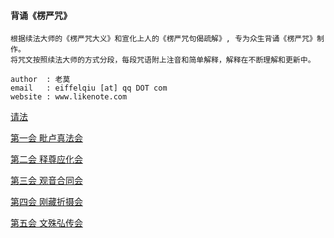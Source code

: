 #### 背诵《楞严咒》

```
根据续法大师的《楞严咒大义》和宣化上人的《楞严咒句偈疏解》, 专为众生背诵《楞严咒》制作。
将咒文按照续法大师的方式分段，每段咒语附上注音和简单解释，解释在不断理解和更新中。
```

```
author  : 老莫
email   : eiffelqiu [at] qq DOT com
website : www.likenote.com
```


[请法](preface.md "请法")

[第一会  毗卢真法会](https://github.com/eiffelqiu/ShurangamaMantra/blob/master/chapter1.md "第一会  毗卢真法会")

[第二会 释尊应化会](https://github.com/eiffelqiu/ShurangamaMantra/blob/master/chapter2.md "第二会 释尊应化会")

[第三会  观音合同会](https://github.com/eiffelqiu/ShurangamaMantra/blob/master/chapter3.md "第三会  观音合同会")

[第四会 刚藏折摄会](https://github.com/eiffelqiu/ShurangamaMantra/blob/master/chapter4.md "第四会 刚藏折摄会")

[第五会  文殊弘传会](https://github.com/eiffelqiu/ShurangamaMantra/blob/master/chapter5.md "第五会  文殊弘传会")